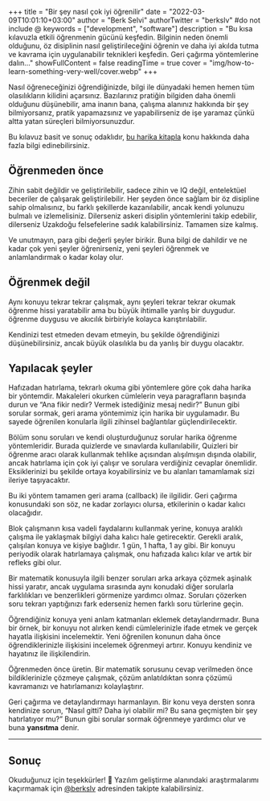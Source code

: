 +++
title = "Bir şey nasıl çok iyi öğrenilir"
date = "2022-03-09T10:01:10+03:00"
author = "Berk Selvi"
authorTwitter = "berkslv" #do not include @
keywords = ["development", "software"]
description = "Bu kısa kılavuzla etkili öğrenmenin gücünü keşfedin. Bilginin neden önemli olduğunu, öz disiplinin nasıl geliştirileceğini öğrenin ve daha iyi akılda tutma ve kavrama için uygulanabilir teknikleri keşfedin. Geri çağırma yöntemlerine dalın..."
showFullContent = false
readingTime = true
cover = "img/how-to-learn-something-very-well/cover.webp"
+++

Nasıl öğreneceğinizi öğrendiğinizde, bilgi ile dünyadaki hemen hemen tüm olasılıkların kilidini açarsınız. Bazılarınız pratiğin bilgiden daha önemli olduğunu düşünebilir, ama inanın bana, çalışma alanınız hakkında bir şey bilmiyorsanız, pratik yapamazsınız ve yapabilirseniz de işe yaramaz çünkü altta yatan süreçleri bilmiyorsunuzdur.

Bu kılavuz basit ve sonuç odaklıdır, [bu harika kitapla](https://www.goodreads.com/book/show/18770267-make-it-stick) konu hakkında daha fazla bilgi edinebilirsiniz.

## Öğrenmeden önce

Zihin sabit değildir ve geliştirilebilir, sadece zihin ve IQ değil, entelektüel beceriler de çalışarak geliştirilebilir. Her şeyden önce sağlam bir öz disipline sahip olmalısınız, bu farklı şekillerde kazanılabilir, ancak kendi yolunuzu bulmalı ve izlemelisiniz. Dilerseniz askeri disiplin yöntemlerini takip edebilir, dilerseniz Uzakdoğu felsefelerine sadık kalabilirsiniz. Tamamen size kalmış.

Ve unutmayın, para gibi değerli şeyler birikir. Buna bilgi de dahildir ve ne kadar çok yeni şeyler öğrenirseniz, yeni şeyleri öğrenmek ve anlamlandırmak o kadar kolay olur.


## Öğrenmek değil

Aynı konuyu tekrar tekrar çalışmak, aynı şeyleri tekrar tekrar okumak öğrenme hissi yaratabilir ama bu büyük ihtimalle yanlış bir duygudur. öğrenme duygusu ve akıcılık birbiriyle kolayca karıştırılabilir.

Kendinizi test etmeden devam etmeyin, bu şekilde öğrendiğinizi düşünebilirsiniz, ancak büyük olasılıkla bu da yanlış bir duygu olacaktır.

## Yapılacak şeyler

Hafızadan hatırlama, tekrarlı okuma gibi yöntemlere göre çok daha harika bir yöntemdir. Makaleleri okurken cümlelerin veya paragrafların başında durun ve “Ana fikir nedir? Vermek istediğiniz mesaj nedir?” Bunun gibi sorular sormak, geri arama yöntemimiz için harika bir uygulamadır. Bu sayede öğrenilen konularla ilgili zihinsel bağlantılar güçlendirilecektir.

Bölüm sonu soruları ve kendi oluşturduğunuz sorular harika öğrenme yöntemleridir. Burada quizlerde ve sınavlarda kullanılabilir, Quizleri bir öğrenme aracı olarak kullanmak tehlike açısından alışılmışın dışında olabilir, ancak hatırlama için çok iyi çalışır ve sorulara verdiğiniz cevaplar önemlidir. Eksiklerinizi bu şekilde ortaya koyabilirsiniz ve bu alanları tamamlamak sizi ileriye taşıyacaktır.

Bu iki yöntem tamamen geri arama (callback) ile ilgilidir. Geri çağırma konusundaki son söz, ne kadar zorlayıcı olursa, etkilerinin o kadar kalıcı olacağıdır.

Blok çalışmanın kısa vadeli faydalarını kullanmak yerine, konuya aralıklı çalışma ile yaklaşmak bilgiyi daha kalıcı hale getirecektir. Gerekli aralık, çalışılan konuya ve kişiye bağlıdır. 1 gün, 1 hafta, 1 ay gibi. Bir konuyu periyodik olarak hatırlamaya çalışmak, onu hafızada kalıcı kılar ve artık bir refleks gibi olur.

Bir matematik konusuyla ilgili benzer soruları arka arkaya çözmek aşinalık hissi yaratır, ancak uygulama sırasında aynı konudaki diğer sorularla farklılıkları ve benzerlikleri görmenize yardımcı olmaz. Soruları çözerken soru tekrarı yaptığınızı fark ederseniz hemen farklı soru türlerine geçin.

Öğrendiğiniz konuya yeni anlam katmanları eklemek detaylandırmadır. Buna bir örnek, bir konuyu not alırken kendi cümlelerinizle ifade etmek ve gerçek hayatla ilişkisini incelemektir. Yeni öğrenilen konunun daha önce öğrendiklerinizle ilişkisini incelemek öğrenmeyi artırır. Konuyu kendiniz ve hayatınız ile ilişkilendirin.

Öğrenmeden önce üretin. Bir matematik sorusunu cevap verilmeden önce bildiklerinizle çözmeye çalışmak, çözüm anlatıldıktan sonra çözümü kavramanızı ve hatırlamanızı kolaylaştırır.

Geri çağırma ve detaylandırmayı harmanlayın. Bir konu veya dersten sonra kendinize sorun, “Nasıl gitti? Daha iyi olabilir mi? Bu sana geçmişten bir şey hatırlatıyor mu?” Bunun gibi sorular sormak öğrenmeye yardımcı olur ve buna **yansıtma** denir.

---

## Sonuç

Okuduğunuz için teşekkürler! 🎉 Yazılım geliştirme alanındaki araştırmalarımı kaçırmamak için [@berkslv](https://x.com/berkslv) adresinden takipte kalabilirsiniz.
